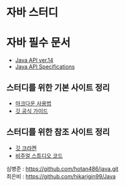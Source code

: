 # 자바 스터디

# 자바 필수 문서
- [Java API ver.14](https://docs.oracle.com/en/java/javase/14//)
- [Java API Specifications](https://docs.oracle.com/javase/7/docs/api/index.html)

## 스터디를 위한 기본 사이트 정리

- [마크다운 사용법](https://gist.github.com/ihoneymon/652be052a0727ad59601)
- [깃 공식 가이드](https://git-scm.com/book/ko/v2)

## 스터디를 위한 참조 사이트 정리

- [깃 크라켄](https://www.gitkraken.com/) 
- [비주얼 스튜디오 코드](https://code.visualstudio.com/)
  
심병준 : https://github.com/hotan486/java.git</br>
최은비 : https://github.com/hikarigin99/Java
